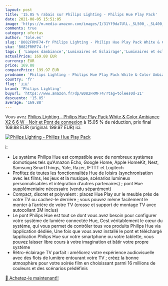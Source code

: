 ```yaml
---
layout: post
title: '15.05 % rabais sur Philips Lighting - Philips Hue Play Pack'
date: 2021-08-05 15:51:05
image: 'https://m.media-amazon.com/images/I/31Yf9da7UlL._SL500_._SL400_.jpg'
comments: true
category: ofertas
author: 'tole.es'
slug: 'B082FRMF74-fr Philips Lighting - Philips Hue Play Pack White & Color...'
sku: 'B082FRMF74-fr'
tags: [ 'Lampes dambiance','Luminaires et Éclairage','Luminaires et éclairage','Luminaires intérieur','philips lighting','Éclairage spécial', ]
actualPrice: 169.88 EUR
currency: EUR
price: 169.88
comparePrice: 199.97 EUR
prodname: 'Philips Lighting - Philips Hue Play Pack White & Color Ambiance X2 6 6 W - Noir et Pont de connexion'
country: 'fr'
flag: '🇫🇷'
brand: 'Philips Lighting'
buyurl: 'https://www.amazon.fr/dp/B082FRMF74/?tag=tolees0d-21'
descuento: '15.05'
average: '169.88'
---
```


Vous avez [Philips Lighting - Philips Hue Play Pack White & Color Ambiance X2 6 6 W - Noir et Pont de connexion](https://www.amazon.fr/dp/B082FRMF74/?tag=tolees0d-21)  à  15.05 % de réduction, prix final  169.88 EUR (original: 199.97 EUR) ici:

[![Philips Lighting - Philips Hue Play Pack](https://m.media-amazon.com/images/I/31Yf9da7UlL._SL500_._SL400_.jpg)](https://www.amazon.fr/dp/B082FRMF74/?tag=tolees0d-21)

ℹ️:

- Le système Philips Hue est compatible avec de nombreux systèmes domotiques tels qu’Amazon Echo, Google Home, Apple HomeKit, Nest, Samsung SmartThings, Yale, Razer, IFTTT et Logitech
- Profitez de toutes les fonctionnalités Hue de loisirs (synchronisation avec les films, les jeux et la musique, scénarios lumineux personnalisables et intégration d’autres partenaires) ; pont Hue supplémentaire nécessaire (vendu séparément)
- Compact, discret et polyvalent : placez Hue Play sur le meuble près de votre TV ou cachez-le derrière ; vous pouvez même facilement le monter à l’arrière de votre TV (crosse et support de montage TV avec autocollant 3M inclus)
- Le pont Philips Hue est tout ce dont vous avez besoin pour configurer votre système de lumière connectée Hue, Cest véritablement le cœur du système, qui vous permet de contrôler tous vos produits Philips Hue via lapplication dédiée, Une fois que vous avez installé le pont et téléchargé lapplication Philips Hue sur votre smartphone ou votre tablette, vous pouvez laisser libre cours à votre imagination et bâtir votre propre système
- Rétro-éclairage TV parfait : améliorez votre expérience audiovisuelle avec des flots de lumière entourant votre TV ; créez la bonne atmosphère pour votre soirée film en choisissant parmi 16 millions de couleurs et des scénarios prédéfinis

[🛒 Achetez-le maintenant!!](https://www.amazon.fr/dp/B082FRMF74/?tag=tolees0d-21)
